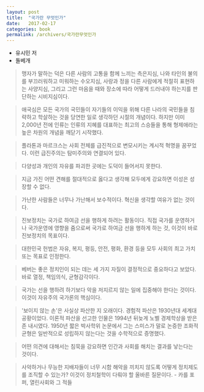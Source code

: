 ```yaml
---
layout: post
title:  "국가란 무엇인가"
date:   2017-02-17
categories: book
permalink: /archivers/국가란무엇인가
---
```


* 유시민 저
* 돌베개

> 맹자가 말하는 덕은 다른 사람의 고통을 함께 느끼는 측은지심, 나와 타인의 불의를 부끄러워하고 미워하는 수오지심, 사랑과 정을 다른 사람에게 적절히 표현하는 사양지심, 그리고 그런 마음을 때와 장소에 따라 어떻게 드러내야 하는지를 판단하는 시비지심이다.

> 애국심은 모든 국가의 국민들이 자기들의 이익을 위해 다른 나라의 국민들을 침략하고 학살하는 것을 당연한 일로 생각하던 시절의 개념이다. 하지만 이미 2,000년 전에 인류는 인류의 지혜를 대표하는 최고의 스승들을 통해 형제애라는 높은 차원의 개념을 깨닫기 시작했다.

> 플라톤과 마르크스는 사회 전체를 급진적으로 변모시키는 계시적 혁명을 꿈꾸었다. 이런 급진주의는 탐미주의와 연결되어 있다.

> 다양성과 개인의 자유를 파괴한 곳에는 도덕이 들어서지 못한다.

> 지금 가진 어떤 견해를 절대적으로 옳다고 생각해 모두에게 강요하면 이성은 성장할 수 없다.

> 가난한 사람들은 너무나 가난해서 보수적이다. 혁신을 생각할 여유가 없는 것이다.

> 진보정치는 국가로 하여금 선을 행하게 하려는 활동이다. 직접 국가를 운영하거나 국가운영에 영향을 줌으로써 국가로 하여금 선을 행하게 하는 것, 이것이 바로 진보정치의 목표이다.

> 대한민국 헌법은 자유, 복지, 평등, 안전, 평화, 환경 등을 모두 사회의 최고 가치 또는 목표로 인정한다.

> 베버는 좋은 정치인이 되는 데는 세 가지 자질이 결정적으로 중요하다고 보았다. 바로 열정, 책임의식, 균형감각이다.

> 국가는 선을 행하려 하기보다 악을 저지르지 않는 일에 집중해야 한다는 것이다. 이것이 자유주의 국가론의 핵심이다.

> '보이지 않는 손'은 사실상 파산한 지 오래이다. 경험적 파산은 1930년대 세계대공황이었다. 이론적 파산을 선고한 인물은 1994년 뒤늦게 노벨 경제학상을 받은 존 내시였다. 1950년 짧은 박사학위 논문에서 그는 스미스가 말로 논증한 조화적 균형은 일반적으로 성립하지 않는다는 것을 수학적으로 증명했다.

> 어떤 의견에 대해서는 침묵을 강요하면 인간과 사회를 해치는 결과를 낳는다는 것이다.

> 사악하거나 무능한 지배자들이 너무 시함 해악을 끼치지 않도록 어떻게 정치제도를 조직할 수 있는가? 이것이 정치철학이 다뤄야 할 올바른 질문이다. - 카를 포퍼, 열린사회와 그 적들
